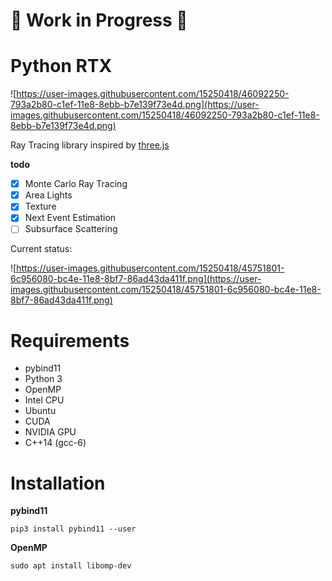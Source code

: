 # :construction: Work in Progress :construction:
# Python RTX

![https://user-images.githubusercontent.com/15250418/46092250-793a2b80-c1ef-11e8-8ebb-b7e139f73e4d.png](https://user-images.githubusercontent.com/15250418/46092250-793a2b80-c1ef-11e8-8ebb-b7e139f73e4d.png)

Ray Tracing library inspired by [three.js](https://github.com/mrdoob/three.js/)

**todo**

- [x] Monte Carlo Ray Tracing
- [x] Area Lights
- [x] Texture
- [x] Next Event Estimation
- [ ] Subsurface Scattering

 Current status:

 ![https://user-images.githubusercontent.com/15250418/45751801-6c956080-bc4e-11e8-8bf7-86ad43da411f.png](https://user-images.githubusercontent.com/15250418/45751801-6c956080-bc4e-11e8-8bf7-86ad43da411f.png)


# Requirements

- pybind11
- Python 3
- OpenMP
- Intel CPU
- Ubuntu
- CUDA
- NVIDIA GPU
- C++14 (gcc-6)

# Installation

**pybind11**

```
pip3 install pybind11 --user
```

**OpenMP**

```
sudo apt install libomp-dev
```